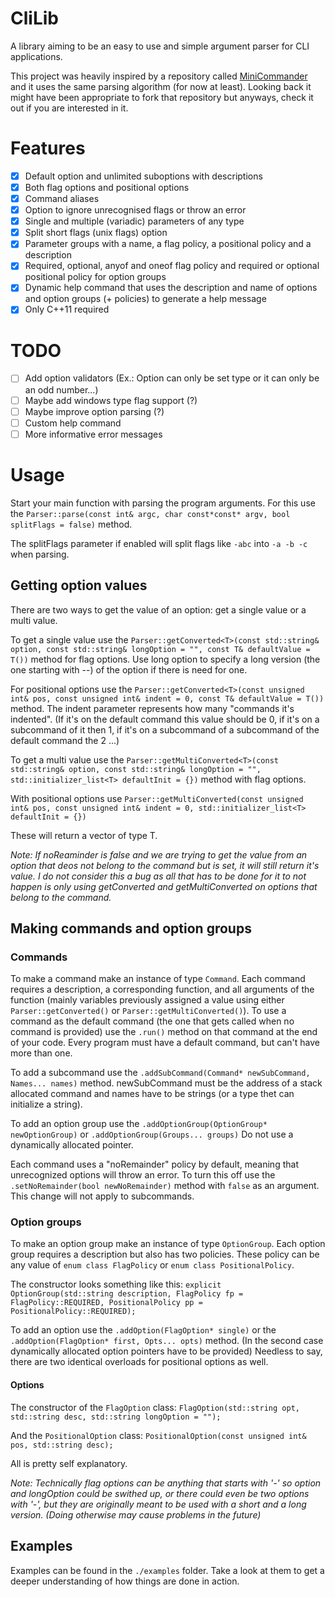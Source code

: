 # CliLib
A library aiming to be an easy to use and simple argument parser for CLI applications.

This project was heavily inspired by a repository called [MiniCommander](https://github.com/MichaelGrupp/MiniCommander) and it uses the same parsing algorithm (for now at least). Looking back it might have been appropriate to fork that repository but anyways, check it out if you are interested in it.
# Features
 - [x] Default option and unlimited suboptions with descriptions
 - [x] Both flag options and positional options
 - [x] Command aliases
 - [x] Option to ignore unrecognised flags or throw an error
 - [x] Single and multiple (variadic) parameters of any type
 - [x] Split short flags (unix flags) option
 - [x] Parameter groups with a name, a flag policy, a positional policy and a description
 - [x] Required, optional, anyof and oneof flag policy and required or optional positional policy for option groups
 - [x] Dynamic help command that uses the description and name of options and option groups (+ policies) to generate a help message
 - [x] Only C++11 required
# TODO
 - [ ] Add option validators (Ex.: Option can only be set type or it can only be an odd number...)
 - [ ] Maybe add windows type flag support (?)
 - [ ] Maybe improve option parsing (?)
 - [ ] Custom help command
 - [ ] More informative error messages
# Usage
Start your main function with parsing the program arguments. For this use the `Parser::parse(const int& argc, char const*const* argv, bool splitFlags = false)` method.

The splitFlags parameter if enabled will split flags like `-abc` into `-a -b -c` when parsing.

## Getting option values
There are two ways to get the value of an option: get a single value or a multi value.

To get a single value use the `Parser::getConverted<T>(const std::string& option, const std::string& longOption = "", const T& defaultValue = T())` method for flag options. Use long option to specify a long version (the one starting with --) of the option if there is need for one.

For positional options use the `Parser::getConverted<T>(const unsigned int& pos, const unsigned int& indent = 0, const T& defaultValue = T())` method. The indent parameter represents how many "commands it's indented". (If it's on the default command this value should be 0, if it's on a subcommand of it then 1, if it's on a subcommand of a subcommand of the default command the 2 ...)

To get a multi value use the `Parser::getMultiConverted<T>(const std::string& option, const std::string& longOption = "", std::initializer_list<T> defaultInit = {})` method with flag options.

With positional options use `Parser::getMultiConverted(const unsigned int& pos, const unsigned int& indent = 0, std::initializer_list<T> defaultInit = {})`

These will return a vector of type T.

*Note: If noReaminder is false and we are trying to get the value from an option that deos not belong to the command but is set, it will still return it's value. I do not consider this a bug as all that has to be done for it to not happen is only using getConverted and getMultiConverted on options that belong to the command.*
## Making commands and option groups
### Commands
To make a command make an instance of type `Command`. Each command requires a description, a corresponding function, and all arguments of the function (mainly variables previously assigned a value using either `Parser::getConverted()` or `Parser::getMultiConverted()`). To use a command as the default command (the one that gets called when no command is provided) use the `.run()` method on that command at the end of your code. Every program must have a default command, but can't have more than one.

To add a subcommand use the `.addSubCommand(Command* newSubCommand, Names... names)` method. newSubCommand must be the address of a stack allocated command and names have to be strings (or a type thet can initialize a string).

To add an option group use the `.addOptionGroup(OptionGroup* newOptionGroup)` or `.addOptionGroup(Groups... groups)` Do not use a dynamically allocated pointer.

Each command uses a "noRemainder" policy by default, meaning that unrecognized options will throw an error. To turn this off use the `.setNoRemainder(bool newNoRemainder)` method with `false` as an argument. This change will not apply to subcommands. 

### Option groups

To make an option group make an instance of type `OptionGroup`. Each option group requires a description but also has two policies. These policy can be any value of `enum class FlagPolicy` or `enum class PositionalPolicy`.

The constructor looks something like this: `explicit OptionGroup(std::string description, FlagPolicy fp = FlagPolicy::REQUIRED, PositionalPolicy pp = PositionalPolicy::REQUIRED);`

To add an option use the `.addOption(FlagOption* single)` or the `.addOption(FlagOption* first, Opts... opts)` method. (In the second case dynamically allocated option pointers have to be provided) Needless to say, there are two identical overloads for positional options as well.
#### Options
The constructor of the `FlagOption` class: `FlagOption(std::string opt, std::string desc, std::string longOption = "");`

And the `PositionalOption` class: `PositionalOption(const unsigned int& pos, std::string desc);`

All is pretty self explanatory.

*Note: Technically flag options can be anything that starts with '-' so option and longOption could be swithed up, or there could even be two options with '-', but they are originally meant to be used with a short and a long version. (Doing otherwise may cause problems in the future)*
## Examples
Examples can be found in the `./examples` folder. Take a look at them to get a deeper understanding of how things are done in action.
